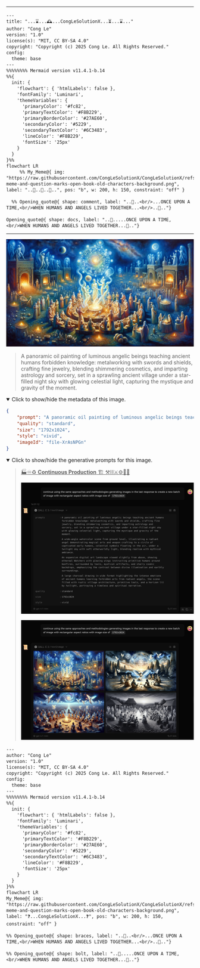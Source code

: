
----

```mermaid
---
title: "...⌛...🕰️...CongLeSolutionX...⏳...⌛..."
author: "Cong Le"
version: "1.0"
license(s): "MIT, CC BY-SA 4.0"
copyright: "Copyright (c) 2025 Cong Le. All Rights Reserved."
config:
  theme: base
---
%%%%%%%% Mermaid version v11.4.1-b.14
%%{
  init: {
    'flowchart': { 'htmlLabels': false },
    'fontFamily': 'Luminari',
    'themeVariables': {
      'primaryColor': '#fc82',
      'primaryTextColor': '#F8B229',
      'primaryBorderColor': '#27AE60',
      'secondaryColor': '#5229',
      'secondaryTextColor': '#6C3483',
      'lineColor': '#F8B229',
      'fontSize': '25px'
    }
  }
}%%
flowchart LR
     %% My_Meme@{ img: "https://raw.githubusercontent.com/CongLeSolutionX/CongLeSolutionX/refs/heads/main/assets/images/My-meme-and-question-marks-open-book-old-characters-background.png", label: "..🙉..👀..📖..", pos: "b", w: 200, h: 150, constraint: "off" }
   
  %% Opening_quote@{ shape: comment, label: "..👀..<br/>...ONCE UPON A TIME,<br/>WHEN HUMANS AND ANGELS LIVED TOGETHER...<br/>..👀.."}

Opening_quote@{ shape: docs, label: "..👀.....ONCE UPON A TIME,<br/>WHEN HUMANS AND ANGELS LIVED TOGETHER...👀.."}

```

----

![Tutelage of Forbidden Arts (1 Enoch 7-8)](./The_Book_of_Enoch_Ethiopic_Version/ASSETS/Tutelage_of_Forbidden_Arts_1_Enoch_7_8/Tutelage_of_Forbidden_Arts_1_Enoch_7_8_Pic2.png)

> A panoramic oil painting of luminous angelic beings teaching ancient humans forbidden knowledge: metalworking with swords and shields, crafting fine jewelry, blending shimmering cosmetics, and imparting astrology and sorcery, set in a sprawling ancient village under a star-filled night sky with glowing celestial light, capturing the mystique and gravity of the moment.

<details open>
<summary>Click to show/hide the metadata of this image.</summary>

```json
{
    "prompt": "A panoramic oil painting of luminous angelic beings teaching ancient humans forbidden knowledge: metalworking with swords and shields, crafting fine jewelry, blending shimmering cosmetics, and imparting astrology and sorcery, set in a sprawling ancient village under a star-filled night sky with glowing celestial light, capturing the mystique and gravity of the moment.",
    "quality": "standard",
    "size": "1792x1024",
    "style": "vivid",
    "imageId": "file-XrAsNPGn"
}
```

</details>


<details open>
<summary>Click to show/hide the generative prompts for this image.</summary>

> <ins>🏭♾️♻️ **Continuous Production** 🏗️ ⚒️⛓️⚔️⚙️🚧🚨</ins>
>
> ![Tutelage_of_Forbidden_Arts_1_Enoch_7_8_Prompt](./The_Book_of_Enoch_Ethiopic_Version/ASSETS/Tutelage_of_Forbidden_Arts_1_Enoch_7_8/Tutelage_of_Forbidden_Arts_1_Enoch_7_8_Prompts.png)
>
> ![Tutelage_of_Forbidden_Arts_1_Enoch_7_8_Request](./The_Book_of_Enoch_Ethiopic_Version/ASSETS/Tutelage_of_Forbidden_Arts_1_Enoch_7_8/Tutelage_of_Forbidden_Arts_1_Enoch_7_8_Request.png)
</details>


```mermaid
---
author: "Cong Le"
version: "1.0"
license(s): "MIT, CC BY-SA 4.0"
copyright: "Copyright (c) 2025 Cong Le. All Rights Reserved."
config:
  theme: base
---
%%%%%%%% Mermaid version v11.4.1-b.14
%%{
  init: {
    'flowchart': { 'htmlLabels': false },
    'fontFamily': 'Luminari',
    'themeVariables': {
      'primaryColor': '#fc82',
      'primaryTextColor': '#F8B229',
      'primaryBorderColor': '#27AE60',
      'secondaryColor': '#5229',
      'secondaryTextColor': '#6C3483',
      'lineColor': '#F8B229',
      'fontSize': '25px'
    }
  }
}%%
flowchart LR
My_Meme@{ img: "https://raw.githubusercontent.com/CongLeSolutionX/CongLeSolutionX/refs/heads/main/assets/images/My-meme-and-question-marks-open-book-old-characters-background.png", label: "❓...CongLeSolutionX...❓", pos: "b", w: 200, h: 150, constraint: "off" }
   
%% Opening_quote@{ shape: braces, label: "..👀..<br/>...ONCE UPON A TIME,<br/>WHEN HUMANS AND ANGELS LIVED TOGETHER...<br/>..👀.."}

%% Opening_quote@{ shape: bolt, label: "..👀.....ONCE UPON A TIME,<br/>WHEN HUMANS AND ANGELS LIVED TOGETHER...👀.."}


```


